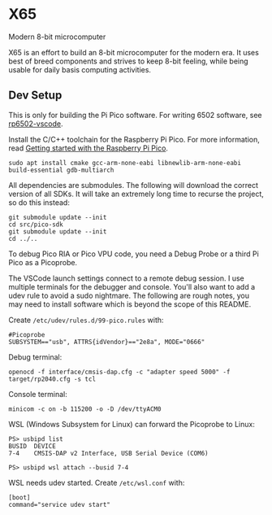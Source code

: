 # X65

Modern 8-bit microcomputer

X65 is an effort to build an 8-bit microcomputer for the modern era. It uses best of breed components and strives to keep 8-bit feeling, while being usable for daily basis computing activities.

## Dev Setup

This is only for building the Pi Pico software. For writing 6502 software, see [rp6502-vscode](https://github.com/picocomputer/rp6502-vscode).

Install the C/C++ toolchain for the Raspberry Pi Pico. For more information, read [Getting started with the Raspberry Pi Pico](https://rptl.io/pico-get-started).

```
sudo apt install cmake gcc-arm-none-eabi libnewlib-arm-none-eabi build-essential gdb-multiarch
```

All dependencies are submodules. The following will download the correct version of all SDKs. It will take an extremely long time to recurse the project, so do this instead:

```
git submodule update --init
cd src/pico-sdk
git submodule update --init
cd ../..
```

To debug Pico RIA or Pico VPU code, you need a Debug Probe or a third Pi Pico as a Picoprobe.

The VSCode launch settings connect to a remote debug session. I use multiple terminals for the debugger and console. You'll also want to add a udev rule to avoid a sudo nightmare. The following are rough notes, you may need to install software which is beyond the scope of this README.

Create `/etc/udev/rules.d/99-pico.rules` with:

```
#Picoprobe
SUBSYSTEM=="usb", ATTRS{idVendor}=="2e8a", MODE="0666"
```

Debug terminal:

```
openocd -f interface/cmsis-dap.cfg -c "adapter speed 5000" -f target/rp2040.cfg -s tcl
```

Console terminal:

```
minicom -c on -b 115200 -o -D /dev/ttyACM0
```

WSL (Windows Subsystem for Linux) can forward the Picoprobe to Linux:

```
PS> usbipd list
BUSID  DEVICE
7-4    CMSIS-DAP v2 Interface, USB Serial Device (COM6)

PS> usbipd wsl attach --busid 7-4
```

WSL needs udev started. Create `/etc/wsl.conf` with:

```
[boot]
command="service udev start"
```
